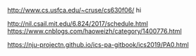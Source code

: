 http://www.cs.usfca.edu/~cruse/cs630f06/
hi 


http://nil.csail.mit.edu/6.824/2017/schedule.html
https://www.cnblogs.com/haoweizh/category/1400776.html

https://nju-projectn.github.io/ics-pa-gitbook/ics2019/PA0.html
